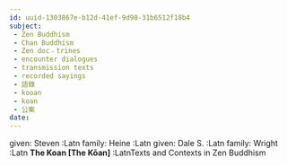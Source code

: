 ```yaml
---
id: uuid-1303867e-b12d-41ef-9d90-31b6512f18b4
subject: 
 - Zen Buddhism
 - Chan Buddhism
 - Zen doc﹣trines
 - encounter dialogues
 - transmission texts
 - recorded sayings
 - 語錄
 - kooan
 - koan
 - 公案
date: 
---
```


given: Steven :Latn
family: Heine :Latn
given: Dale S. :Latn
family: Wright :Latn
**The Koan  [The Kōan]** :LatnTexts and Contexts in Zen Buddhism